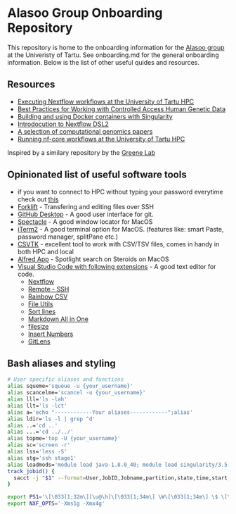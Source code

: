 # Alasoo Group Onboarding Repository
This repository is home to the onboarding information for the [Alasoo group](https://kauralasoo.github.io/) at the Univeristy of Tartu. See onboarding.md for the general onboarding information. Below is the list of other useful quides and resources.

## Resources

* [Executing Nextflow workflows at the University of Tartu HPC](resources/nextflow.md)
* [Best Practices for Working with Controlled Access Human Genetic Data](resources/controlled_access_data.md)
* [Building and using Docker containers with Singularity](resources/building_containers.md)
* [Introdocution to Nextflow DSL2](https://www.youtube.com/watch?v=-Ne4OP0aiYw&t=422s)
* [A selection of computational genomics papers](resources/papers.md)
* [Running nf-core workflows at the University of Tartu HPC](resources/nf-core_workflows/run_nf-core_workflows_at_UT_HPC.md)

Inspired by a similary repository by the [Greene Lab](https://github.com/greenelab/onboarding)

## Opinionated list of useful software tools
* if you want to connect to HPC without typing your password everytime check out [this](https://superuser.com/questions/8077/how-do-i-set-up-ssh-so-i-dont-have-to-type-my-password)
* [Forklift](https://binarynights.com/) - Transfering and editing files over SSH
* [GitHub Desktop](https://desktop.github.com/) - A good user interface for git.
* [Spectacle](https://www.spectacleapp.com/) - A good window locator for MacOS
* [iTerm2](https://iterm2.com/) - A good terminal option for MacOS. (features like: smart Paste, password manager, splitPane etc.) 
* [CSVTK](https://bioinf.shenwei.me/csvtk/) - excellent tool to work with CSV/TSV files, comes in handy in both HPC and local
* [Alfred App](https://www.alfredapp.com/) - Spotlight search on Steroids on MacOS
* [Visual Studio Code with following extensions](https://code.visualstudio.com/) - A good text editor for code.
  * [Nextflow](https://marketplace.visualstudio.com/items?itemName=nextflow.nextflow)
  * [Remote - SSH](https://marketplace.visualstudio.com/items?itemName=ms-vscode-remote.remote-ssh-edit)
  * [Rainbow CSV](https://marketplace.visualstudio.com/items?itemName=mechatroner.rainbow-csv)
  * [File Utils](https://marketplace.visualstudio.com/items?itemName=sleistner.vscode-fileutils)
  * [Sort lines](https://marketplace.visualstudio.com/items?itemName=Tyriar.sort-lines)
  * [Markdown All in One](https://marketplace.visualstudio.com/items?itemName=yzhang.markdown-all-in-one)
  * [filesize](https://marketplace.visualstudio.com/items?itemName=mkxml.vscode-filesize)
  * [Insert Numbers](https://marketplace.visualstudio.com/items?itemName=Asuka.insertnumbers)
  * [GitLens](https://marketplace.visualstudio.com/items?itemName=eamodio.gitlens)


## Bash aliases and styling 
```bash
# User specific aliases and functions
alias squeme='squeue -u {your_username}'
alias scancelme='scancel -u {your_username}'
alias lll='ls -lah'
alias llt='ls -lct'
alias a='echo "------------Your aliases------------";alias'
alias ldir='ls -l | grep ^d'
alias ..='cd ..'
alias ...='cd ../../'
alias topme='top -U {your_username}'
alias sc='screen -r'
alias lss='less -S'
alias stg='ssh stage1'
alias loadmods='module load java-1.8.0_40; module load singularity/3.5.3; module load nextflow'
track_jobid() {
  sacct -j "$1" --format=User,JobID,Jobname,partition,state,time,start,end,elapsed,MaxRss,MaxVMSize,nnodes,ncpus,nodelist,ExitCode
}

export PS1='\[\033[1;32m\][\u@\h]\[\033[1;34m\] \W\[\033[1;34m\] \$ \[\033[0m\]'
export NXF_OPTS='-Xms1g -Xmx4g'
```

